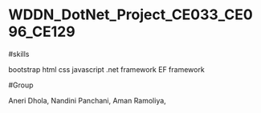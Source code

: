 # WDDN_DotNet_Project_CE033_CE096_CE129


#skills

bootstrap
html
css
javascript
.net framework
EF framework


#Group

Aneri Dhola,
Nandini Panchani,
Aman Ramoliya,
